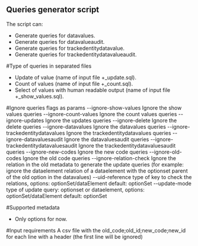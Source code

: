 ## Queries generator script

The script can:

- Generate queries for datavalues.
- Generate queries for datavalueaudit.
- Generate queries for trackedentitydatavalue.
- Generate queries for trackedentitydatavalueaudit.

#Type of queries in separated files
- Update of value (name of input file +_update.sql).
- Count of values (name of input file +_count.sql).
- Select of values with human readable output (name of input file +_show_values.sql).

#Ignore queries flags as params
  --ignore-show-values  Ignore the show values queries
  --ignore-count-values 
                        Ignore the count values queries
  --ignore-updates      Ignore the updates queries
  --ignore-delete       Ignore the delete queries
  --ignore-datavalues   Ignore the datavalues queries
  --ignore-trackedentitydatavalues
                        Ignore the trackedentitydatavalues queries
  --ignore-datavaluesaudit
                        Ignore the datavaluesaudit queries
  --ignore-trackedentitydatavaluesaudit
                        Ignore the trackedentitydatavaluesaudit queries
  --ignore-new-codes    Ignore the new code queries
  --ignore-old-codes    Ignore the old code queries
  --ignore-relation-check Ignore the relation in the old metadata 
  to generate the update queries (for example: 
  ignore the dataelement relation of a dataelement 
  with the optionset parent of the old option in the datavalues)
  --uid-reference type of key to check the relations, options: optionSet/dataElement default: optionSet
  --update-mode type of update query: optionset or dataelement, options: optionSet/dataElement default: optionSet
  

#Supported metadata
- Only options for now.

#Input requirements
A csv file with the old_code;old_id;new_code;new_id for each line with a header (the first line will be ignored)
